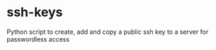 # ssh-keys
Python script to create, add and copy a public ssh key to a server for passwordless access
